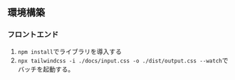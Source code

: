 ## 環境構築

### フロントエンド

1. `npm install`でライブラリを導入する
2. `npx tailwindcss -i ./docs/input.css -o ./dist/output.css --watch`でバッチを起動する。
